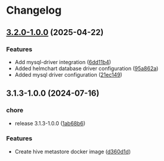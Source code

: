 # Changelog

## [3.2.0-1.0.0](https://github.com/OKDP/hive-metastore/compare/v3.1.3-1.0.0...v3.2.0-1.0.0) (2025-04-22)


### Features

* Add mysql-driver integration ([6dd11b4](https://github.com/OKDP/hive-metastore/commit/6dd11b47ef9c94e5b2c798860c88fbaba5d56d67))
* Added helmchart database driver configuration ([95a862a](https://github.com/OKDP/hive-metastore/commit/95a862a95146512d639774f5c40bceb78c87e589))
* Added mysql driver configuration ([21ec149](https://github.com/OKDP/hive-metastore/commit/21ec1496630f3e0d732dfbb672b9bd387f0719f4))

## 3.1.3-1.0.0 (2024-07-16)


### chore

* release 3.1.3-1.0.0 ([1ab68b6](https://github.com/OKDP/hive-metastore/commit/1ab68b63b323efac09142be36fc0ea6e7936c28c))


### Features

* Create hive metastore docker image ([d360d1d](https://github.com/OKDP/hive-metastore/commit/d360d1db4bc45cce475c092dfc52f2217334e96e))
